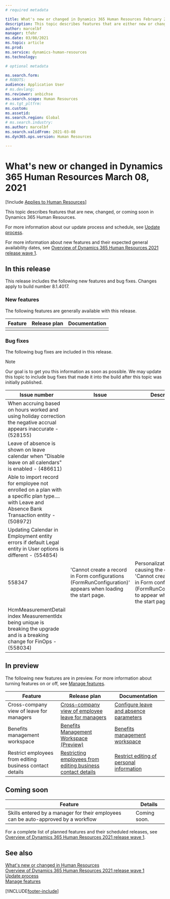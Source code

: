 ```yaml
---
# required metadata

title: What's new or changed in Dynamics 365 Human Resources February 22, 2021
description: This topic describes features that are either new or changed in Microsoft Dynamics 365 Human Resources for February 22, 2021.
author: marcelbf
manager: tfehr
ms.date: 03/08/2021
ms.topic: article
ms.prod:
ms.service: dynamics-human-resources
ms.technology:

# optional metadata

ms.search.form:
# ROBOTS:
audience: Application User
# ms.devlang:
ms.reviewer: anbichse
ms.search.scope: Human Resources
# ms.tgt_pltfrm:
ms.custom:
ms.assetid:
ms.search.region: Global
# ms.search.industry:
ms.author: marcelbf
ms.search.validFrom: 2021-03-08
ms.dyn365.ops.version: Human Resources

---
```


# What's new or changed in Dynamics 365 Human Resources March 08, 2021

[!include [Applies to Human Resources](../includes/applies-to-hr.md)]

This topic describes features that are new, changed, or coming soon in Dynamics 365 Human Resources.

For more information about our update process and schedule, see [Update process](hr-admin-setup-update-process.md).

For more information about new features and their expected general availability dates, see [Overview of Dynamics 365 Human Resources 2021 release wave 1](https://docs.microsoft.com/dynamics365-release-plan/2021wave1/human-resources/dynamics365-human-resources/).

## In this release

This release includes the following new features and bug fixes. Changes apply to build number 8.1.4017.

### New features

The following features are generally available with this release.

| Feature | Release plan | Documentation |
| --- | --- | --- |
| | |

### Bug fixes

The following bug fixes are included in this release.

> [!NOTE]
> Our goal is to get you this information as soon as possible. We may update this topic to include bug fixes that made it into the build after this topic was initially published.

| Issue number | Issue |  Description |
| --- | --- | --- |
| When accruing based on hours worked and using holiday correction the negative accrual appears inaccurate - (528155) | | |
| Leave of absence is shown on leave calendar when "Disable leave on all calendars" is enabled - (486611) | | |
| Able to import record for employee not enrolled on a plan with a specific plan type.... with Leave and Absence Bank Transaction entity - (508972) | | |
| Updating Calendar in Employment entity errors if default Legal entity in User options is different - (554854) | | |
| 558347 | 'Cannot create a record in Form configurations (FormRunConfiguration)' appears when loading the start page. | Personalizations are causing the error 'Cannot create a record in Form configurations (FormRunConfiguration)' to appear when loading the start page |
| HcmMeasurementDetail index MeasurementIdx being unique is breaking the upgrade and is a breaking change for FinOps - (558034) | | |

## In preview

The following new features are in preview. For more information about turning features on or off, see [Manage features](hr-admin-manage-features.md).

| Feature | Release plan | Documentation |
| --- | --- | --- |
| Cross-company view of leave for managers | [Cross-company view of employee leave for managers](https://docs.microsoft.com/dynamics365-release-plan/2020wave2/human-resources/dynamics365-human-resources/cross-company-view-employee-leave-managers) | [Configure leave and absence parameters](https://docs.microsoft.com/dynamics365/human-resources/hr-leave-and-absence-parameters) |
| Benefits management workspace | [Benefits Management Workspace (Preview)](https://docs.microsoft.com/dynamics365-release-plan/2020wave2/human-resources/dynamics365-human-resources/benefits-management-workspace) | [Benefits management workspace](hr-benefits-management-workspace.md) |
| Restrict employees from editing business contact details | [Restricting employees from editing business contact details](https://docs.microsoft.com/dynamics365-release-plan/2020wave2/human-resources/dynamics365-human-resources/restrict-employees-editing-business-contact-details) | [Restrict editing of personal information](hr-employee-self-service-restrict-editing.md)|

## Coming soon

| Feature | Details |
| --- | --- |
| Skills entered by a manager for their employees can be auto-approved by a workflow | Coming soon. |

For a complete list of planned features and their scheduled releases, see [Overview of Dynamics 365 Human Resources 2021 release wave 1](https://docs.microsoft.com/dynamics365-release-plan/2021wave1/human-resources/dynamics365-human-resources/).

## See also

[What's new or changed in Human Resources](hr-admin-whats-new.md)</br>
[Overview of Dynamics 365 Human Resources 2021 release wave 1](https://docs.microsoft.com/dynamics365-release-plan/2021wave1/human-resources/dynamics365-human-resources/)</br>
[Update process](hr-admin-setup-update-process.md)</br>
[Manage features](hr-admin-manage-features.md)


[!INCLUDE[footer-include](../includes/footer-banner.md)]
